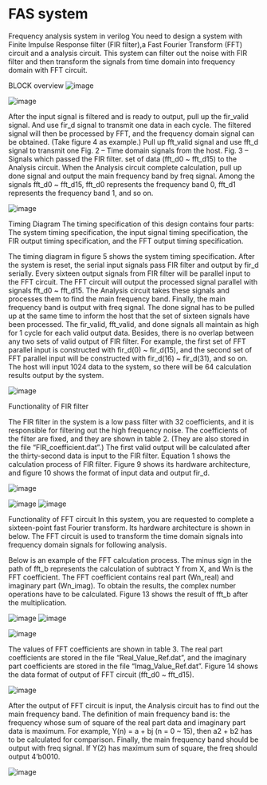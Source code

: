 # FAS system 
Frequency analysis system in verilog
You need to design a system with Finite Impulse Response filter (FIR filter),a Fast Fourier Transform (FFT) circuit and a analysis circuit.
This system can filter out the noise with FIR filter and then transform the signals from time domain into frequency domain with FFT circuit.

BLOCK overview
![image](https://user-images.githubusercontent.com/74757651/145251016-3b2d524e-210d-40c7-83a8-cc759d8c5621.png)

![image](https://user-images.githubusercontent.com/74757651/145252061-dff2880b-c66f-4ffb-8d9a-142547b32aa4.png)




After the input signal is filtered and is ready to output, pull up the fir_valid signal. And use fir_d signal to transmit one data in each cycle. The filtered signal will then be processed by FFT, and the frequency domain signal can be obtained. (Take figure 4 as example.) Pull up fft_valid signal and use fft_d signal to transmit one
Fig. 2 – Time domain signals from the host.
Fig. 3 – Signals which passed the FIR filter.
set of data (fft_d0 ~ fft_d15) to the Analysis circuit. When the Analysis circuit complete calculation, pull up done signal and output the main frequency band by freq signal. Among the signals fft_d0 ~ fft_d15, fft_d0 represents the frequency band 0, fft_d1 represents the frequency band 1, and so on.

![image](https://user-images.githubusercontent.com/74757651/145252014-cb4a80d8-cd4f-4ed4-b4d5-878040f4e65c.png)



Timing Diagram
The timing specification of this design contains four parts: The system timing specification, the input signal timing specification, the FIR output timing specification, and the FFT output timing specification.

The timing diagram in figure 5 shows the system timing specification. 
After the system is reset, the serial input signals pass FIR filter and output by fir_d serially. Every sixteen output signals from FIR filter will be parallel input to the FFT circuit. The FFT circuit will output the processed signal parallel with signals fft_d0 ~ fft_d15. 
The Analysis circuit takes these signals and processes them to find the main frequency band. Finally, the main frequency band is output with freq signal. The done signal has to be pulled up at the same time to inform the host that the set of sixteen signals have been processed. 
The fir_valid, fft_valid, and done signals all maintain as high for 1 cycle for each valid output data. Besides, there is no overlap between any two sets of valid output of FIR filter. For example, the first set of FFT parallel input is constructed with fir_d(0) ~ fir_d(15), and the second set of FFT parallel input will be constructed with fir_d(16) ~ fir_d(31), and so on. 
The host will input 1024 data to the system, so there will be 64 calculation results output by the system.

![image](https://user-images.githubusercontent.com/74757651/145252240-9edf06c6-05e1-4ae1-a0e8-056c028fe0bd.png)


Functionality of FIR filter

The FIR filter in the system is a low pass filter with 32 coefficients, and it is responsible for filtering out the high frequency noise. The coefficients of the filter are fixed, and they are shown in table 2. (They are also stored in the file “FIR_coefficient.dat”.) The first valid output will be calculated after the thirty-second data is input to the FIR filter. Equation 1 shows the calculation process of FIR filter. Figure 9 shows its hardware architecture, and figure 10 shows the format of input data and output fir_d.

![image](https://user-images.githubusercontent.com/74757651/145254885-92b34ef2-f37b-4d92-95af-04e8c762caf2.png)

![image](https://user-images.githubusercontent.com/74757651/145252455-6b92111c-5805-4e7c-8a95-088141447a2c.png)
![image](https://user-images.githubusercontent.com/74757651/145252942-e79b8465-fcde-4949-b3f2-6c1263948865.png)

Functionality of FFT circuit
In this system, you are requested to complete a sixteen-point fast Fourier transform. 
Its hardware architecture is shown in below. The FFT circuit is used to transform the time domain signals into frequency domain signals for following analysis.

Below is an example of the FFT calculation process. The minus sign in the path of fft_b represents the calculation of subtract Y from X, and Wn is the FFT coefficient. The FFT coefficient contains real part (Wn_real) and imaginary part (Wn_imag). To obtain the results, the complex number operations have to be calculated. Figure 13 shows the result of fft_b after the multiplication.

![image](https://user-images.githubusercontent.com/74757651/145252768-86e149c7-3cdc-4ee1-8661-0a146af8ea3b.png)
![image](https://user-images.githubusercontent.com/74757651/145252796-593e7111-973c-4a29-b756-482ba1c61ae7.png)


![image](https://user-images.githubusercontent.com/74757651/145252619-064a4195-16c2-4b19-b6d9-c99967c40b4d.png)


The values of FFT coefficients are shown in table 3. The real part coefficients are stored in the file “Real_Value_Ref.dat”, and the imaginary part coefficients are stored in the file “Imag_Value_Ref.dat”. Figure 14 shows the data format of output of FFT circuit (fft_d0 ~ fft_d15).

![image](https://user-images.githubusercontent.com/74757651/145253077-6c9dac31-f7c6-4bd9-9fb8-287e8d6048a0.png)

After the output of FFT circuit is input, the Analysis circuit has to find out the main frequency band. 
The definition of main frequency band is: the frequency whose sum of square of the real part data and imaginary part data is maximum.
For example, Y(n) = a + bj (n = 0 ~ 15), then a2 + b2 has to be calculated for comparison. 
Finally, the main frequency band should be output with freq signal. If Y(2) has maximum sum of square, the freq should output 4’b0010.

![image](https://user-images.githubusercontent.com/74757651/145254756-62ae31c4-cf96-47dc-a702-3f9cc3e12988.png)

